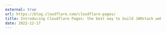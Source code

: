 ```yaml
---
external: true
url: https://blog.cloudflare.com/cloudflare-pages/
title: Introducing Cloudflare Pages: the best way to build JAMstack websites
date: 2022-12-17
---
```

